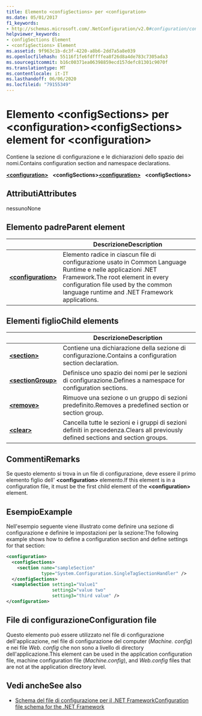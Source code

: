 ```yaml
---
title: Elemento <configSections> per <configuration>
ms.date: 05/01/2017
f1_keywords:
- http://schemas.microsoft.com/.NetConfiguration/v2.0#configuration/configSections
helpviewer_keywords:
- configSections Element
- <configSections> Element
ms.assetid: 9f963c1b-dc3f-4220-a8b6-2dd7a5a8e039
ms.openlocfilehash: 55116f1fe6fdffffea8f26d8a4de783c7305ada3
ms.sourcegitcommit: b16c00371ea06398859ecd157defc81301c9070f
ms.translationtype: MT
ms.contentlocale: it-IT
ms.lasthandoff: 06/06/2020
ms.locfileid: "79155349"
---
```

# <a name="configsections-element-for-configuration"></a><span data-ttu-id="d495b-102">Elemento \<configSections> per \<configuration></span><span class="sxs-lookup"><span data-stu-id="d495b-102">\<configSections> element for \<configuration></span></span>

<span data-ttu-id="d495b-103">Contiene la sezione di configurazione e le dichiarazioni dello spazio dei nomi.</span><span class="sxs-lookup"><span data-stu-id="d495b-103">Contains configuration section and namespace declarations.</span></span>

<span data-ttu-id="d495b-104">[**\<configuration>**](configuration-element.md) &nbsp;&nbsp;**\<configSections>**</span><span class="sxs-lookup"><span data-stu-id="d495b-104">[**\<configuration>**](configuration-element.md) &nbsp;&nbsp;**\<configSections>**</span></span>

## <a name="attributes"></a><span data-ttu-id="d495b-105">Attributi</span><span class="sxs-lookup"><span data-stu-id="d495b-105">Attributes</span></span>

<span data-ttu-id="d495b-106">nessuno</span><span class="sxs-lookup"><span data-stu-id="d495b-106">None</span></span>

## <a name="parent-element"></a><span data-ttu-id="d495b-107">Elemento padre</span><span class="sxs-lookup"><span data-stu-id="d495b-107">Parent element</span></span>

|     | <span data-ttu-id="d495b-108">Descrizione</span><span class="sxs-lookup"><span data-stu-id="d495b-108">Description</span></span> |
| --- | ----------- |
| [**\<configuration>**](configuration-element.md) | <span data-ttu-id="d495b-109">Elemento radice in ciascun file di configurazione usato in Common Language Runtime e nelle applicazioni .NET Framework.</span><span class="sxs-lookup"><span data-stu-id="d495b-109">The root element in every configuration file used by the common language runtime and .NET Framework applications.</span></span> |

## <a name="child-elements"></a><span data-ttu-id="d495b-110">Elementi figlio</span><span class="sxs-lookup"><span data-stu-id="d495b-110">Child elements</span></span>

|     | <span data-ttu-id="d495b-111">Descrizione</span><span class="sxs-lookup"><span data-stu-id="d495b-111">Description</span></span> |
| --- | ----------- |
| [**\<section>**](section-element.md) | <span data-ttu-id="d495b-112">Contiene una dichiarazione della sezione di configurazione.</span><span class="sxs-lookup"><span data-stu-id="d495b-112">Contains a configuration section declaration.</span></span> |
| [**\<sectionGroup>**](sectiongroup-element-for-configsections.md) | <span data-ttu-id="d495b-113">Definisce uno spazio dei nomi per le sezioni di configurazione.</span><span class="sxs-lookup"><span data-stu-id="d495b-113">Defines a namespace for configuration sections.</span></span> |
| [**\<remove>**](remove-element-for-configsections.md) | <span data-ttu-id="d495b-114">Rimuove una sezione o un gruppo di sezioni predefinito.</span><span class="sxs-lookup"><span data-stu-id="d495b-114">Removes a predefined section or section group.</span></span> |
| [**\<clear>**](clear-element-for-configsections.md) | <span data-ttu-id="d495b-115">Cancella tutte le sezioni e i gruppi di sezioni definiti in precedenza.</span><span class="sxs-lookup"><span data-stu-id="d495b-115">Clears all previously defined sections and section groups.</span></span> |

## <a name="remarks"></a><span data-ttu-id="d495b-116">Commenti</span><span class="sxs-lookup"><span data-stu-id="d495b-116">Remarks</span></span>

<span data-ttu-id="d495b-117">Se questo elemento si trova in un file di configurazione, deve essere il primo elemento figlio dell' **\<configuration>** elemento.</span><span class="sxs-lookup"><span data-stu-id="d495b-117">If this element is in a configuration file, it must be the first child element of the **\<configuration>** element.</span></span>

## <a name="example"></a><span data-ttu-id="d495b-118">Esempio</span><span class="sxs-lookup"><span data-stu-id="d495b-118">Example</span></span>

<span data-ttu-id="d495b-119">Nell'esempio seguente viene illustrato come definire una sezione di configurazione e definire le impostazioni per la sezione:</span><span class="sxs-lookup"><span data-stu-id="d495b-119">The following example shows how to define a configuration section and define settings for that section:</span></span>

```xml
<configuration>
  <configSections>
    <section name="sampleSection"
             type="System.Configuration.SingleTagSectionHandler" />
  </configSections>
  <sampleSection setting1="Value1"
                 setting2="value two"
                 setting3="third value" />
</configuration>
```

## <a name="configuration-file"></a><span data-ttu-id="d495b-120">File di configurazione</span><span class="sxs-lookup"><span data-stu-id="d495b-120">Configuration file</span></span>

<span data-ttu-id="d495b-121">Questo elemento può essere utilizzato nel file di configurazione dell'applicazione, nel file di configurazione del computer (*Machine. config*) e nei file *Web. config* che non sono a livello di directory dell'applicazione.</span><span class="sxs-lookup"><span data-stu-id="d495b-121">This element can be used in the application configuration file, machine configuration file (*Machine.config*), and *Web.config* files that are not at the application directory level.</span></span>

## <a name="see-also"></a><span data-ttu-id="d495b-122">Vedi anche</span><span class="sxs-lookup"><span data-stu-id="d495b-122">See also</span></span>

- [<span data-ttu-id="d495b-123">Schema del file di configurazione per il .NET Framework</span><span class="sxs-lookup"><span data-stu-id="d495b-123">Configuration file schema for the .NET Framework</span></span>](index.md)
